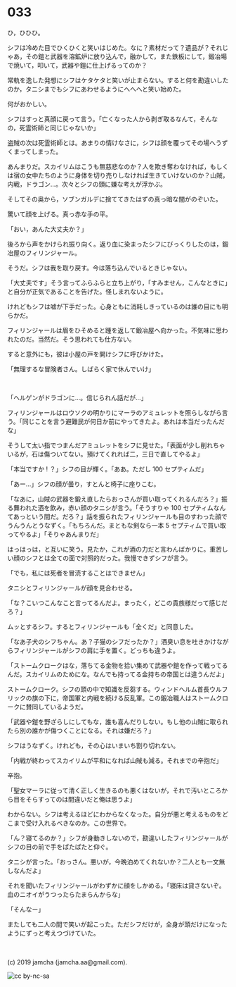 

# 033

ひ，ひひひ。

シフは冷めた目でひくひくと笑いはじめた。なに？素材だって？遺品が？それじゃあ，その鎧と武器を溶鉱炉に放り込んで，融かして，また鉄板にして，鍛冶場で焼いて，叩いて，武器や鎧に仕上げるってのか？

常軌を逸した発想にシフはケタケタと笑いが止まらない。すると何を勘違いしたのか，タニシまでもシフにあわせるようにへへへと笑い始めた。

何がおかしい。

シフはすっと真顔に戻って言う。「亡くなった人から剥ぎ取るなんて，そんなの，死霊術師と同じじゃないか」

盗賊の次は死霊術師とは。あまりの情けなさに，シフは顔を覆ってその場へうずくまってしまった。

あんまりだ。スカイリムはこうも無慈悲なのか？人を欺き奪わなければ，もしくは宿の女中たちのように身体を切り売りしなければ生きていけないのか？山賊，内戦，ドラゴン…。次々とシフの頭に嫌な考えが浮かぶ。

そしてその奥から，ソブンガルデに捨ててきたはずの真っ暗な闇がのぞいた。

驚いて顔を上げる。真っ赤な手の平。

「おい，あんた大丈夫か？」

後ろから声をかけられ振り向く。返り血に染まったシフにびっくりしたのは，鍛冶屋のフィリンジャール。

そうだ。シフは我を取り戻す。今は落ち込んでいるときじゃない。

「大丈夫です」そう言ってふらふらと立ち上がり，「すみません，こんなときに」と自分が正気であることを告げた。怪しまれないように。

けれどもシフは嘘が下手だった。心身ともに消耗しきっているのは誰の目にも明らかだ。

フィリンジャールは眉をひそめると踵を返して鍛冶屋へ向かった。不気味に思われたのだ。当然だ。そう思われても仕方ない。

すると意外にも，彼は小屋の戸を開けシフに呼びかけた。

「無理するな冒険者さん。しばらく家で休んでいけ」

<br>

「ヘルゲンがドラゴンに…。信じられん話だが…」

フィリンジャールはロウソクの明かりにマーラのアミュレットを照らしながら言う。「同じことを言う避難民が何日か前にやってきたよ。あれは本当だったんだな」

そうして太い指でつまんだアミュレットをシフに見せた。「表面が少し削れちゃいるが，石は傷ついてない。預けてくれれば二，三日で直してやるよ」

「本当ですか ! ？」シフの目が輝く。「ああ。ただし 100 セプティムだ」

「あー…」シフの顔が曇り，すとんと椅子に座りこむ。

「なあに，山賊の武器を鍛え直したらおっさんが買い取ってくれるんだろ？」振る舞われた酒を飲み，赤い顔のタニシが言う。「そうすりゃ 100 セプティムなんてあっという間だ。だろ？」話を振られたフィリンジャールも目のすわった顔でうんうんとうなずく。「もちろんだ。まともな剣なら一本 5 セプティムで買い取ってやるよ」「そりゃあんまりだ」

はっはっは，と互いに笑う。見たか，これが酒の力だと言わんばかりに。重苦しい顔のシフとは全ての面で対照的だった。我慢できずシフが言う。

「でも，私には死者を冒涜することはできません」

タニシとフィリンジャールが顔を見合わせる。

「な？こいつこんなこと言ってるんだよ。まったく，どこの貴族様だって感じだろ？」

ムッとするシフ。するとフィリンジャールも「全くだ」と同意した。

「なあ子犬のシフちゃん。あ？子猫のシフだったか？」酒臭い息を吐きかけながらフィリンジャールがシフの肩に手を置く。どっちも違うよ。

「ストームクロークはな，落ちてる金物を拾い集めて武器や鎧を作って戦ってるんだ。スカイリムのためにな。なんでも持ってる金持ちの帝国とは違うんだよ」

ストームクローク。シフの頭の中で知識を反芻する。ウィンドヘルム首長ウルフリックの旗の下に，帝国軍と内戦を続ける反乱軍。この鍛冶職人はストームクロークに賛同しているようだ。

「武器や鎧を野ざらしにしてもな，誰も喜んだりしない。もし他の山賊に取られたら別の誰かが傷つくことになる。それは嫌だろ？」

シフはうなずく。けれども，その心はいまいち割り切れない。

「内戦が終わってスカイリムが平和になれば山賊も減る。それまでの辛抱だ」

辛抱。

「聖女マーラに従って清く正しく生きるのも悪くはないが，それで汚いところから目をそらすってのは間違いだと俺は思うよ」

わからない。シフは考えるほどにわからなくなった。自分が悪と考えるものをどこまで受け入れるべきなのか。この世界で。

「ん？寝てるのか？」シフが身動きしないので，勘違いしたフィリンジャールがシフの目の前で手をぱたぱたと仰ぐ。

タニシが言った。「おっさん。悪いが，今晩泊めてくれないか？二人とも一文無しなんだよ」

それを聞いたフィリンジャールがわずかに顔をしかめる。「寝床は貸さないぞ。血のニオイがうつったらたまらんからな」

「そんなー」

またしても二人の間で笑いが起こった。ただシフだけが，全身が頭だけになったようにずっと考えつづけていた。

<br>
<br>
(c) 2019 jamcha (jamcha.aa@gmail.com).

![cc by-nc-sa](https://i.creativecommons.org/l/by-nc-sa/4.0/88x31.png)

